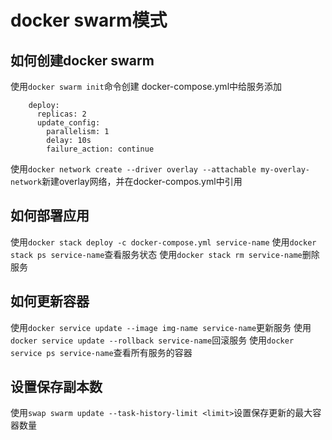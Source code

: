 # docker swarm模式

## 如何创建docker swarm
使用`docker swarm init`命令创建
docker-compose.yml中给服务添加
```
    deploy:
      replicas: 2
      update_config:
        parallelism: 1
        delay: 10s
        failure_action: continue
```
使用`docker network create --driver overlay --attachable my-overlay-network`新建overlay网络，并在docker-compos.yml中引用

## 如何部署应用
使用`docker stack deploy -c docker-compose.yml service-name`
使用`docker stack ps service-name`查看服务状态
使用`docker stack rm service-name`删除服务

## 如何更新容器
使用`docker service update --image img-name service-name`更新服务
使用`docker service update --rollback service-name`回滚服务
使用`docker service ps service-name`查看所有服务的容器

## 设置保存副本数
使用`swap swarm update --task-history-limit <limit>`设置保存更新的最大容器数量

